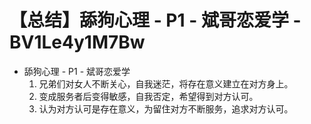 # 【总结】舔狗心理 - P1 - 斌哥恋爱学 - BV1Le4y1M7Bw

-   舔狗心理 - P1 - 斌哥恋爱学
    1.  兄弟们对女人不断关心，自我迷茫，将存在意义建立在对方身上。
    2.  变成服务者后变得敏感，自我否定，希望得到对方认可。
    3.  认为对方认可是存在意义，为留住对方不断服务，追求对方认可。